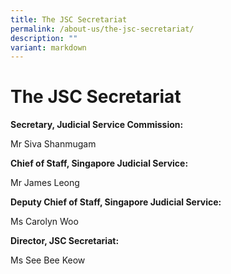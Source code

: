 ```yaml
---
title: The JSC Secretariat
permalink: /about-us/the-jsc-secretariat/
description: ""
variant: markdown
---
```

# The JSC Secretariat

**Secretary, Judicial Service Commission:**

Mr Siva Shanmugam

**Chief of Staff, Singapore Judicial Service:**

Mr James Leong

**Deputy Chief of Staff, Singapore Judicial Service:**

Ms Carolyn Woo

**Director, JSC Secretariat:**

Ms See Bee Keow